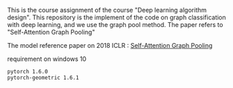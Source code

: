 This is the course assignment of the course "Deep learning algorithm design". This repository is the implement of the code on graph classification with deep learning, and we use the graph pool method. The paper refers to "Self-Attention Graph Pooling"

The model reference paper on 2018 ICLR :
[Self-Attention Graph Pooling](http://arxiv.org/abs/1904.08082)

requirement on windows 10
```shell script
pytorch 1.6.0
pytorch-geometric 1.6.1
```

